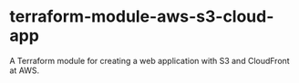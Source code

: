 # terraform-module-aws-s3-cloud-app
A Terraform module for creating a web application with S3 and CloudFront at AWS.

